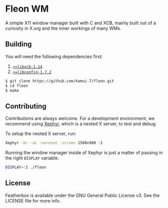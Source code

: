 # Fleon WM
A simple X11 window manager built with C and XCB, mainly built out of a curiosity in X.org and the inner workings of many WMs. 

## Building 

You will need the following dependencies first:
1. [`>=libxcb-1.14`](https://xcb.freedesktop.org/) 
2. [`>=libconfig-1.7.2`](https://hyperrealm.github.io/libconfig/) 

```bash
$ git clone https://github.com/kamui-7/fleon.git
$ cd fleon
$ make
```

## Contributing

Contributions are always welcome. For a development environment, we recommend using [Xephyr](https://www.freedesktop.org/wiki/Software/Xephyr/), which is a nested X server, to test and debug. 

To setup the nested X server, run:
```bash
Xephyr -br -ac -noreset -screen 1500x900 :1
```

Running the window manager inside of Xephyr is just a matter of passing in the right `DISPLAY` variable.
```bash
DISPLAY=:1 ./fleon
```

## License
Featherbox is available under the GNU General Public License v3. See the LICENSE file for more info.
